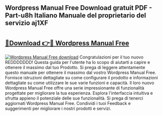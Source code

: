 ## Wordpress Manual Free Download gratuit PDF - Part-u8h Italiano Manuale del proprietario del servizio aj1XF

# <h2><a href="http://dfe7qve.blite.top/?on=Wordpress+Manual+Free">🔗Download 👉🔴 Wordpress Manual Free</a></h2>

[![Wordpress Manual Free download](https://i.imgur.com/lujVjoI.png)](http://dfe7qve.blite.top/?on=Wordpress+Manual+Free)
Congratulazioni per il tuo nuovo REDDDDDDD! Questa guida per l'utente ha lo scopo di aiutarti a capire e ottenere il massimo dal tuo Prodotto. Si prega di leggere attentamente questo manuale per ottenere il massimo dal vostro Wordpress Manual Free. Fornisce istruzioni dettagliate su come configurare il prodotto e informazioni dettagliate su come utilizzare le sue varie funzioni e capacità. Il loro nuovo Wordpress Manual Free offre una serie impressionante di funzionalità progettate per migliorare la tua esperienza. Esplora l'interfaccia intuitiva e sfrutta appieno il potenziale delle sue funzionalità. Si prega di tenerci aggiornati Wordpress Manual Free. Condividi i tuoi Feedback e suggerimenti per migliorare i nostri prodotti e servizi.
